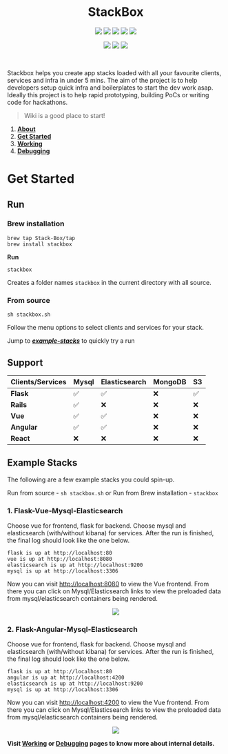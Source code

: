 <h1 align="center">
  StackBox
</h1>

<p align="center">
  <a href="https://github.com/Stack-Box/stackbox/actions?query=workflow%3AVue" alt="Vue">
        <img src="https://github.com/Stack-Box/stackBox/workflows/Vue/badge.svg" /></a>
  <a href="https://github.com/Stack-Box/stackbox/actions?query=workflow%3AAngular" alt="Angular">
          <img src="https://github.com/Stack-Box/stackBox/workflows/Angular/badge.svg" /></a>
  <a href="https://github.com/Stack-Box/stackbox/actions?query=workflow%3AReact" alt="React">
          <img src="https://github.com/Stack-Box/stackBox/workflows/React/badge.svg" /></a>
  <a href="https://github.com/Stack-Box/stackbox/actions?query=workflow%3AFlask" alt="Flask">
        <img src="https://github.com/Stack-Box/stackBox/workflows/Flask/badge.svg" /></a>
  <a href="https://github.com/Stack-Box/stackbox/actions?query=workflow%3ARails" alt="Rails">
        <img src="https://github.com/Stack-Box/stackbox/workflows/Rails/badge.svg" /></a>
 </p>
 <p align="center">
  <a href="https://github.com/Stack-Box/stackbox/issues" alt="Contributions">
    <img src="https://img.shields.io/badge/contributions-welcome-blue.svg?style=flat" /></a>
    <a href="https://github.com/Stack-Box/stackbox/labels/good%20first%20issue" alt="Good First Issue">
      <img src="https://img.shields.io/github/issues/Stack-Box/stackbox/good%20first%20issue" /></a>
  </a>
   <a href="https://join.slack.com/t/stackboxworkspace/shared_invite/zt-e5ye1rsg-fLJLy2NeTe6s1nG_3yKU_Q" alt="Slack">
          <img src="https://img.shields.io/badge/slack-chat-purple.svg?logo=slack" /></a>
 </p>
 <br/>

Stackbox helps you create app stacks loaded with all your favourite clients, services and infra in under 5 mins. The aim of the project is to help developers setup quick infra and boilerplates to start the dev work asap. Ideally this project is to help rapid prototyping, building PoCs or writing code for hackathons.

> Wiki is a good place to start!

1. [**About**](https://github.com/Stack-Box/StackBox/wiki)
2. [**Get Started**](https://github.com/Stack-Box/StackBox/wiki/Get-started)
3. [**Working**](https://github.com/Stack-Box/StackBox/wiki/Working)
4. [**Debugging**](https://github.com/Stack-Box/StackBox/wiki/Debugging)

# Get Started

## Run

### Brew installation

```
brew tap Stack-Box/tap
brew install stackbox
```

**Run**

```
stackbox
```

Creates a folder names `stackbox` in the current directory with all source.

### From source

```
sh stackbox.sh
```

Follow the menu options to select clients and services for your stack.

Jump to [_**example-stacks**_](https://github.com/Stack-Box/StackBox/blob/master/README.md#example-stacks) to quickly try a run

## Support

| Clients/Services | Mysql | Elasticsearch | MongoDB | S3   |
| ---------------- | ----- | ------------  | --------| ---- |
| **Flask**        | ✅     | ✅            | ❌    | ✅   |
| **Rails**        | ✅     | ❌            | ❌    | ❌   |
| **Vue**          | ✅     | ✅            | ❌    | ❌   |
| **Angular**      | ✅     | ✅            | ❌    | ❌   |
| **React**        | ❌     | ❌            | ❌    | ❌   |

## Example Stacks

The following are a few example stacks you could spin-up.

Run from source - `sh stackbox.sh` or Run from Brew installation -  `stackbox`

### 1. Flask-Vue-Mysql-Elasticsearch

Choose vue for frontend, flask for backend. Choose mysql and elasticsearch (with/without kibana) for services.
After the run is finished, the final log should look like the one below.
```
flask is up at http://localhost:80
vue is up at http://localhost:8080
elasticsearch is up at http://localhost:9200
mysql is up at http://localhost:3306
```
Now you can visit <http://localhost:8080> to view the Vue frontend. From there you can click on Mysql/Elasticsearch links to view the preloaded data from mysql/elasticsearch containers being rendered.

<p align="center">
    <a href="https://drive.google.com/uc?export=view&id=1jhCdbpN_RqvtxHeL5fUSRNJFIF9s51WW">
        <img src="https://drive.google.com/uc?export=view&id=1jhCdbpN_RqvtxHeL5fUSRNJFIF9s51WW"/>
    </a>
</p>

### 2. Flask-Angular-Mysql-Elasticsearch

Choose vue for frontend, flask for backend. Choose mysql and elasticsearch (with/without kibana) for services.
After the run is finished, the final log should look like the one below.
```
flask is up at http://localhost:80
angular is up at http://localhost:4200
elasticsearch is up at http://localhost:9200
mysql is up at http://localhost:3306
```
Now you can visit <http://localhost:4200> to view the Vue frontend. From there you can click on Mysql/Elasticsearch links to view the preloaded data from mysql/elasticsearch containers being rendered.

<p align="center">
        <a href="https://drive.google.com/uc?export=view&id=1oDUk_DnPWj6J0yCZJIwVyTL2rgPqDiHF">
<img src="https://drive.google.com/uc?export=view&id=1oDUk_DnPWj6J0yCZJIwVyTL2rgPqDiHF"/></a>
</p>

**Visit [Working](https://github.com/Stack-Box/StackBox/wiki/Working) or [Debugging](https://github.com/Stack-Box/StackBox/wiki/Debugging)  pages to know more about internal details.**
